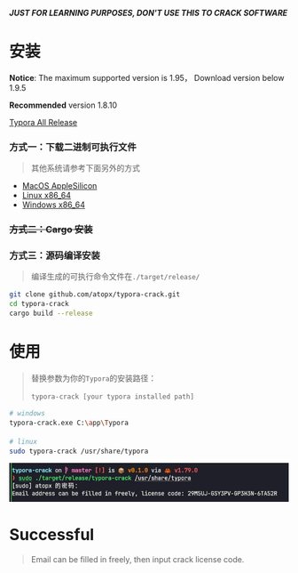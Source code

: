 ***JUST FOR LEARNING PURPOSES, DON'T USE THIS TO CRACK SOFTWARE***

# 安装

**Notice**: The maximum supported version is 1.95， Download version below 1.9.5

**Recommended** version 1.8.10

[Typora All Release](https://typora.io/releases/all)


### 方式一：下载二进制可执行文件

> 其他系统请参考下面另外的方式
- [MacOS AppleSilicon](https://github.com/atopx/typora-crack/releases/download/v0.1.1/typora-crack-apple-silicon)
- [Linux x86_64](https://github.com/atopx/typora-crack/releases/download/v0.1.1/typora-crack-linux-amd64)
- [Windows x86_64](https://github.com/atopx/typora-crack/releases/download/v0.1.1/typora-crack-win-amd64.exe)

### ~~方式二：Cargo 安装~~


### 方式三：源码编译安装

> 编译生成的可执行命令文件在`./target/release/`

```sh
git clone github.com/atopx/typora-crack.git
cd typora-crack
cargo build --release
```

# 使用

> 替换参数为你的`Typora`的安装路径：
>
> `typora-crack [your typora installed path]`

```sh
# windows
typora-crack.exe C:\app\Typora

# linux
sudo typora-crack /usr/share/typora
```

![](./img/register.png)

# Successful
> Email can be filled in freely, then input crack license code.


